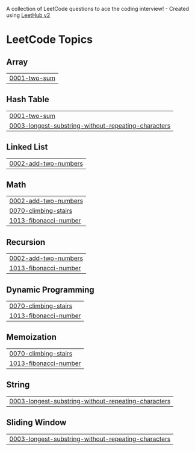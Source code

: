 A collection of LeetCode questions to ace the coding interview! - Created using [LeetHub v2](https://github.com/arunbhardwaj/LeetHub-2.0)
<!---LeetCode Topics Start-->
# LeetCode Topics
## Array
|  |
| ------- |
| [0001-two-sum](https://github.com/SaiWannaAung1/Leetcode/tree/master/0001-two-sum) |
## Hash Table
|  |
| ------- |
| [0001-two-sum](https://github.com/SaiWannaAung1/Leetcode/tree/master/0001-two-sum) |
| [0003-longest-substring-without-repeating-characters](https://github.com/SaiWannaAung1/Leetcode/tree/master/0003-longest-substring-without-repeating-characters) |
## Linked List
|  |
| ------- |
| [0002-add-two-numbers](https://github.com/SaiWannaAung1/Leetcode/tree/master/0002-add-two-numbers) |
## Math
|  |
| ------- |
| [0002-add-two-numbers](https://github.com/SaiWannaAung1/Leetcode/tree/master/0002-add-two-numbers) |
| [0070-climbing-stairs](https://github.com/SaiWannaAung1/Leetcode/tree/master/0070-climbing-stairs) |
| [1013-fibonacci-number](https://github.com/SaiWannaAung1/Leetcode/tree/master/1013-fibonacci-number) |
## Recursion
|  |
| ------- |
| [0002-add-two-numbers](https://github.com/SaiWannaAung1/Leetcode/tree/master/0002-add-two-numbers) |
| [1013-fibonacci-number](https://github.com/SaiWannaAung1/Leetcode/tree/master/1013-fibonacci-number) |
## Dynamic Programming
|  |
| ------- |
| [0070-climbing-stairs](https://github.com/SaiWannaAung1/Leetcode/tree/master/0070-climbing-stairs) |
| [1013-fibonacci-number](https://github.com/SaiWannaAung1/Leetcode/tree/master/1013-fibonacci-number) |
## Memoization
|  |
| ------- |
| [0070-climbing-stairs](https://github.com/SaiWannaAung1/Leetcode/tree/master/0070-climbing-stairs) |
| [1013-fibonacci-number](https://github.com/SaiWannaAung1/Leetcode/tree/master/1013-fibonacci-number) |
## String
|  |
| ------- |
| [0003-longest-substring-without-repeating-characters](https://github.com/SaiWannaAung1/Leetcode/tree/master/0003-longest-substring-without-repeating-characters) |
## Sliding Window
|  |
| ------- |
| [0003-longest-substring-without-repeating-characters](https://github.com/SaiWannaAung1/Leetcode/tree/master/0003-longest-substring-without-repeating-characters) |
<!---LeetCode Topics End-->
